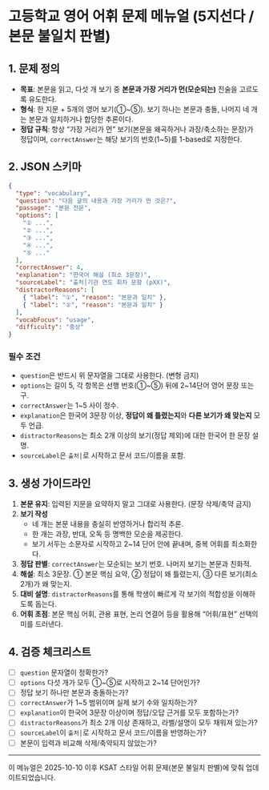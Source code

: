 # 고등학교 영어 어휘 문제 메뉴얼 (5지선다 / 본문 불일치 판별)

## 1. 문제 정의
- **목표**: 본문을 읽고, 다섯 개 보기 중 **본문과 가장 거리가 먼(모순되는)** 진술을 고르도록 유도한다.
- **형식**: 한 지문 + 5개의 영어 보기(①~⑤). 보기 하나는 본문과 충돌, 나머지 네 개는 본문과 일치하거나 합당한 추론이다.
- **정답 규칙**: 항상 “가장 거리가 먼” 보기(본문을 왜곡하거나 과장/축소하는 문장)가 정답이며, `correctAnswer`는 해당 보기의 번호(1~5)를 1-based로 지정한다.

## 2. JSON 스키마
```json
{
  "type": "vocabulary",
  "question": "다음 글의 내용과 가장 거리가 먼 것은?",
  "passage": "본문 전문",
  "options": [
    "① ...",
    "② ...",
    "③ ...",
    "④ ...",
    "⑤ ..."
  ],
  "correctAnswer": 4,
  "explanation": "한국어 해설 (최소 3문장)",
  "sourceLabel": "출처│기관 연도 회차 문항 (pXX)",
  "distractorReasons": [
    { "label": "①", "reason": "본문과 일치" },
    { "label": "②", "reason": "본문과 일치" }
  ],
  "vocabFocus": "usage",
  "difficulty": "중상"
}
```

### 필수 조건
- `question`은 반드시 위 문자열을 그대로 사용한다. (변형 금지)
- `options`는 길이 5, 각 항목은 선행 번호(①~⑤) 뒤에 2~14단어 영어 문장 또는 구.
- `correctAnswer`는 1~5 사이 정수.
- `explanation`은 한국어 3문장 이상, **정답이 왜 틀렸는지**와 **다른 보기가 왜 맞는지** 모두 언급.
- `distractorReasons`는 최소 2개 이상의 보기(정답 제외)에 대한 한국어 한 문장 설명.
- `sourceLabel`은 `출처│`로 시작하고 문서 코드/이름을 포함.

## 3. 생성 가이드라인
1. **본문 유지**: 입력된 지문을 요약하지 말고 그대로 사용한다. (문장 삭제/축약 금지)
2. **보기 작성**
   - 네 개는 본문 내용을 충실히 반영하거나 합리적 추론.
   - 한 개는 과장, 반대, 오독 등 명백한 모순을 제공한다.
   - 보기 서두는 소문자로 시작하고 2~14 단어 안에 끝내며, 중복 어휘를 최소화한다.
3. **정답 판별**: `correctAnswer`는 모순되는 보기 번호. 나머지 보기는 본문과 친화적.
4. **해설**: 최소 3문장. ① 본문 핵심 요약, ② 정답이 왜 틀렸는지, ③ 다른 보기(최소 2개)가 왜 맞는지.
5. **대비 설명**: `distractorReasons`를 통해 학생이 빠르게 각 보기의 적합성을 이해하도록 돕는다.
6. **어휘 초점**: 본문 핵심 어휘, 관용 표현, 논리 연결어 등을 활용해 “어휘/표현” 선택의미를 드러낸다.

## 4. 검증 체크리스트
- [ ] `question` 문자열이 정확한가?
- [ ] `options` 다섯 개가 모두 ①~⑤로 시작하고 2~14 단어인가?
- [ ] 정답 보기 하나만 본문과 충돌하는가?
- [ ] `correctAnswer`가 1~5 범위이며 실제 보기 수와 일치하는가?
- [ ] `explanation`이 한국어 3문장 이상이며 정답/오답 근거를 모두 포함하는가?
- [ ] `distractorReasons`가 최소 2개 이상 존재하고, 라벨/설명이 모두 채워져 있는가?
- [ ] `sourceLabel`이 `출처│`로 시작하고 문서 코드/이름을 반영하는가?
- [ ] 본문이 입력과 비교해 삭제/축약되지 않았는가?

---
이 메뉴얼은 2025-10-10 이후 KSAT 스타일 어휘 문제(본문 불일치 판별)에 맞춰 업데이트되었습니다.

